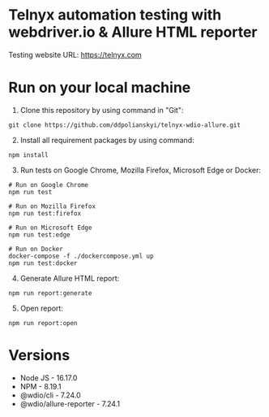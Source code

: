 # Telnyx automation testing with webdriver.io & Allure HTML reporter

Testing website URL: https://telnyx.com

# Run on your local machine
1. Clone this repository by using command in "Git":
```
git clone https://github.com/ddpolianskyi/telnyx-wdio-allure.git
```
2. Install all requirement packages by using command:
```
npm install
```
3. Run tests on Google Chrome, Mozilla Firefox, Microsoft Edge or Docker:
```
# Run on Google Chrome
npm run test

# Run on Mozilla Firefox
npm run test:firefox

# Run on Microsoft Edge
npm run test:edge

# Run on Docker
docker-compose -f ./dockercompose.yml up
npm run test:docker
```
4. Generate Allure HTML report:
```
npm run report:generate
```
5. Open report:
```
npm run report:open
```

# Versions
- Node JS - 16.17.0
- NPM - 8.19.1
- @wdio/cli - 7.24.0
- @wdio/allure-reporter - 7.24.1